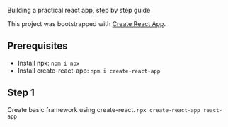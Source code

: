 Building a practical react app, step by step guide

This project was bootstrapped with [Create React App](https://github.com/facebook/create-react-app).

## Prerequisites

- Install npx: `npm i npx`
- Install create-react-app: `npm i create-react-app`

## Step 1

Create basic framework using create-react.
`npx create-react-app react-app`